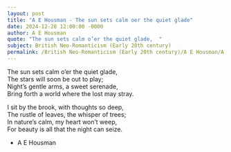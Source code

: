 ```yaml
---
layout: post
title: "A E Housman - The sun sets calm oer the quiet glade"
date: 2024-12-28 12:00:00 -0000
author: A E Housman
quote: "The sun sets calm o’er the quiet glade,  "
subject: British Neo-Romanticism (Early 20th century)
permalink: /British Neo-Romanticism (Early 20th century)/A E Housman/A E Housman - The sun sets calm oer the quiet glade
---
```


The sun sets calm o’er the quiet glade,  
The stars will soon be out to play;  
Night’s gentle arms, a sweet serenade,  
Bring forth a world where the lost may stray.

I sit by the brook, with thoughts so deep,  
The rustle of leaves, the whisper of trees;  
In nature’s calm, my heart won’t weep,  
For beauty is all that the night can seize.

- A E Housman
